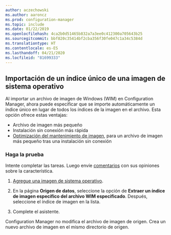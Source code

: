 ```yaml
---
author: aczechowski
ms.author: aaroncz
ms.prod: configuration-manager
ms.topic: include
ms.date: 01/22/2019
ms.openlocfilehash: 4ca2b0d51465b832a7a3ee0c412300a705643b25
ms.sourcegitcommit: bbf820c35414bf2cba356f30fe047c1a34c5384d
ms.translationtype: HT
ms.contentlocale: es-ES
ms.lasthandoff: 04/21/2020
ms.locfileid: "81699333"
---
```

## <a name="import-a-single-index-of-an-os-image"></a><a name="bkmk_index"></a> Importación de un índice único de una imagen de sistema operativo
<!--3719699-->

Al importar un archivo de imagen de Windows (WIM) en Configuration Manager, ahora puede especificar que se importe automáticamente un índice único en lugar de todos los índices de la imagen en el archivo. Esta opción ofrece estas ventajas:

- Archivo de imagen más pequeño  
- Instalación sin conexión más rápida  
- [Optimización del mantenimiento de imagen](#bkmk_resetbase), para un archivo de imagen más pequeño tras una instalación sin conexión  


### <a name="try-it-out"></a>Haga la prueba

Intente completar las tareas. Luego envíe [comentarios](../../../../understand/find-help.md#product-feedback) con sus opiniones sobre la característica.

1. [Agregue una imagen de sistema operativo](../../../../../osd/get-started/manage-operating-system-images.md#BKMK_AddOSImages).  

2. En la página **Origen de datos**, seleccione la opción de **Extraer un índice de imagen específico del archivo WIM especificado**. Después, seleccione el índice de imagen en la lista.  

3. Complete el asistente.

Configuration Manager no modifica el archivo de imagen de origen. Crea un nuevo archivo de imagen en el mismo directorio de origen. 

